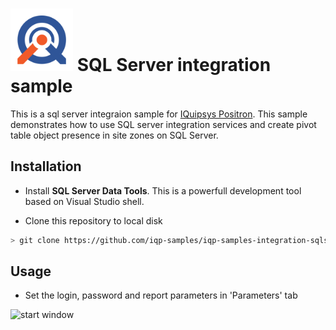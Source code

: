 # <img src="https://github.com/iqp-samples/iqp-samples-ws/raw/master/logo.png" alt="iQuipsys Logo" width="100px" height="100px"> SQL Server integration sample

This is a sql server integraion sample for [IQuipsys Positron](http://www.iquipsys.com).
This sample demonstrates how to use SQL server integration services and create pivot table object presence in site zones on SQL Server.

## Installation

- Install **SQL Server Data Tools**. This is a powerfull development tool based on Visual Studio shell.

- Clone this repository to local disk
```bash
> git clone https://github.com/iqp-samples/iqp-samples-integration-sqlserver.git
```

## Usage

- Set the login, password and report parameters in 'Parameters' tab
<img src="https://github.com/iqp-samples/iqp-samples-sqlserver/img/raw/master/control_flow.jpg" alt="start window">
